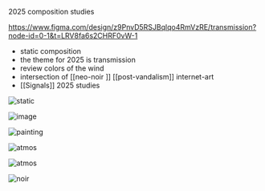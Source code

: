 
2025 composition studies


https://www.figma.com/design/z9PnvD5RSJBqlqo4RmVzRE/transmission?node-id=0-1&t=LRV8fa6s2CHRF0vW-1


- static composition 
- the theme for 2025 is transmission
- review colors of the wind
- intersection of [[neo-noir ]] [[post-vandalism]] internet-art 
- [[Signals]] 2025 studies


 ![static](https://i.pinimg.com/736x/66/29/19/662919bd7e960cc6c617ad63e3cb503a.jpg)

![image](https://i.pinimg.com/736x/f9/4a/ec/f94aec836f8d2d9f7ac4f2e6120538ba.jpg)

![painting](https://i.pinimg.com/736x/88/85/6a/88856af8bd7e83a79c4b2f29fcd9586e.jpg)

![atmos](https://i.pinimg.com/736x/33/4a/87/334a870d4c4379fd9f9ff6f72cdde6e5.jpg)

![atmos](https://i.pinimg.com/736x/fb/2e/b2/fb2eb22efcdc410d33e0d8e1ae3378eb.jpg)

![noir](https://i.pinimg.com/736x/1e/14/6b/1e146bc0b1c830cd4f92976893e69924.jpg)





